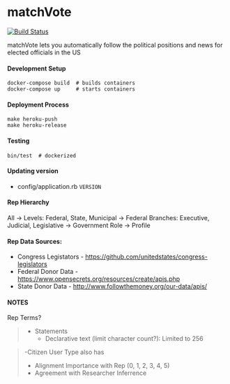 # matchVote    
[![Build Status](https://travis-ci.org/matchVote/matchvote.svg?branch=master)](https://travis-ci.org/matchVote/matchvote)

matchVote lets you automatically follow the political positions and news for elected officials in the US

#### Development Setup
    docker-compose build  # builds containers
    docker-compose up     # starts containers

#### Deployment Process
    make heroku-push
    make heroku-release

#### Testing
    bin/test  # dockerized

#### Updating version
* config/application.rb `VERSION`

#### Rep Hierarchy
All ->
Levels: Federal, State, Municipal ->
Federal Branches: Executive, Judicial, Legislative ->
Government Role ->
Profile

#### Rep Data Sources:  
  * Congress Legistators - https://github.com/unitedstates/congress-legislators
  * Federal Donor Data - https://www.opensecrets.org/resources/create/apis.php
  * State Donor Data - http://www.followthemoney.org/our-data/apis/

#### NOTES
Rep Terms?

> * Statements
>   * Declarative text (limit character count?): Limited to 256

>   -Citizen User Type also has
>   * Alignment Importance with Rep (0, 1, 2, 3, 4, 5)
>   * Agreement with Researcher Inferrence
